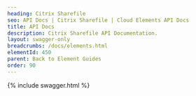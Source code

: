 ```yaml
---
heading: Citrix Sharefile
seo: API Docs | Citrix Sharefile | Cloud Elements API Docs
title: API Docs
description: Citrix Sharefile API Documentation.
layout: swagger-only
breadcrumbs: /docs/elements.html
elementId: 450
parent: Back to Element Guides
order: 90
---
```


{% include swagger.html %}
